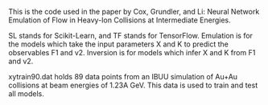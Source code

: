This is the code used in the paper by Cox, Grundler, and Li: Neural Network Emulation of Flow in Heavy-Ion Collisions at Intermediate Energies.

SL stands for Scikit-Learn, and TF stands for TensorFlow. Emulation is for the models which take the input parameters X and K to predict the observables F1 and v2. Inversion is for models which infer X and K from F1 and v2.

xytrain90.dat holds 89 data points from an IBUU simulation of Au+Au collisions at beam energies of 1.23A GeV. This data is used to train and test all models.
